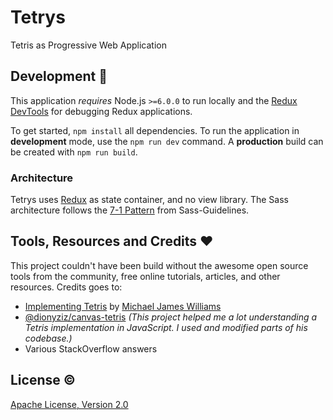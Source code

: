 # Tetrys
Tetris as Progressive Web Application

## Development :wrench:
This application _requires_ Node.js `>=6.0.0` to run locally and the [Redux DevTools](https://chrome.google.com/webstore/detail/redux-devtools/lmhkpmbekcpmknklioeibfkpmmfibljd?hl=en) for debugging Redux applications.

To get started, `npm install` all dependencies. To run the application in **development** mode, use the `npm run dev` command. A **production** build can be created with `npm run build`.

### Architecture
Tetrys uses [Redux](http://redux.js.org/) as state container, and no view library. The Sass architecture follows the [7-1 Pattern](http://sass-guidelin.es/#architecture) from Sass-Guidelines.

## Tools, Resources and Credits :heart:
This project couldn't have been build without the awesome open source tools from the community, free online tutorials, articles, and other resources. Credits goes to:

- [Implementing Tetris](http://gamedevelopment.tutsplus.com/series/implementing-tetris--gamedev-12717) by [Michael James Williams](http://tutsplus.com/authors/mjw)
- [@dionyziz/canvas-tetris](https://github.com/dionyziz/canvas-tetris) _(This project helped me a lot understanding a Tetris implementation in JavaScript. I used and modified parts of his codebase.)_
- Various StackOverflow answers

## License :copyright:
[Apache License, Version 2.0](LICENSE.md)
